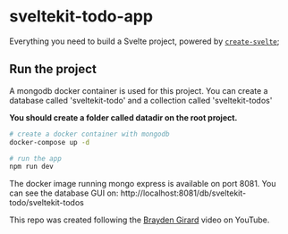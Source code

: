 # sveltekit-todo-app

Everything you need to build a Svelte project, powered by [`create-svelte`](https://github.com/sveltejs/kit/tree/master/packages/create-svelte);

## Run the project

A mongodb docker container is used for this project. You can create a database called 'sveltekit-todo' and a collection called 'sveltekit-todos'

**You should create a folder called datadir on the root project.**

```bash
# create a docker container with mongodb
docker-compose up -d

# run the app
npm run dev
```

The docker image running mongo express is available on port 8081.
You can see the database GUI on: http://localhost:8081/db/sveltekit-todo/sveltekit-todos

This repo was created following the [Brayden Girard](https://www.youtube.com/watch?v=P6gEnVlJPOc) video on YouTube.
